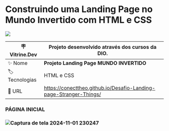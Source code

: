 # Construindo uma Landing Page no Mundo Invertido com HTML e CSS
<p align="left"><img loading="lazy" src="http://img.shields.io/static/v1?label=STATUS&message=%20CONCLUIDO&color=GREEN&style=for-the-badge"/>
</p>



| :placard: Vitrine.Dev |  Projeto desenvolvido através dos cursos da DIO.   |
| -------------  | --- |
| :sparkles: Nome        | **Projeto Landing Page MUNDO INVERTIDO**
| :label: Tecnologias | HTML e CSS
| :rocket: URL         | https://conecttheo.github.io/Desafio-Landing-page-Stranger-Things/

<h3>PÁGINA INICIAL<h3/>


![Captura de tela 2024-11-01 230247](https://github.com/user-attachments/assets/5ef16489-9e0f-4621-8dd0-0b1898027724)
